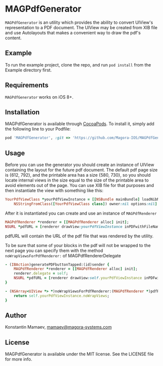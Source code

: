 # MAGPdfGenerator

`MAGPdfGenerator` is an utility which provides the ability to convert UIView's representation to a PDF document. The UIView may be created from XIB file and use Autolayouts that makes a convenient way to draw the pdf's content.

## Example

To run the example project, clone the repo, and run `pod install` from the Example directory first.

## Requirements

`MAGPdfGenerator` works on iOS 8+.

## Installation

MAGPdfGenerator is available through [CocoaPods](http://cocoapods.org). To install
it, simply add the following line to your Podfile:

```ruby
pod 'MAGPdfGenerator', :git => 'https://github.com/Magora-IOS/MAGPdfGenerator.git'
```

## Usage

Before you can use the generator you should create an instance of UIView containing the layout for the future pdf document. The default pdf page size is {612, 792}, and the printable area has a size {580, 730}, so you should locate internal views in the size equal to the size of the printable area to avoid elements out of the page. You can use XIB file for that purposes and then instantiate the view with something like this: 
```ruby
YourPdfViewClass *yourPdfViewInstance = [[NSBundle mainBundle] loadNibNamed:
    NSStringFromClass([YourPdfViewClass class]) owner:nil options:nil].firstObject;
```
After it is instantiated you can create and use an instance of `MAGPdfRenderer`
```ruby
MAGPdfRenderer *renderer = [[MAGPdfRenderer alloc] init];
NSURL *pdfURL = [renderer drawView:yourPdfViewInstance inPDFwithFileName:pdfName];
```
pdfURL will contain the URL of the pdf file that was rendered by the utility. 

To be sure that some of your blocks in the pdf will not be wrapped to the next page you can specify them with the method `noWrapViewsForPdfRenderer:` of MAGPdfRendererDelegate
```ruby
- (IBAction)generatePDFbuttonTapped:(id)sender {
    MAGPdfRenderer *renderer = [[MAGPdfRenderer alloc] init];
    renderer.delegate = self;
    NSURL *pdfURL = [renderer drawView:self.yourPdfViewInstance inPDFwithFileName:pdfName];
}

- (NSArray<UIView *> *)noWrapViewsForPdfRenderer:(MAGPdfRenderer *)pdfRenderer {
    return self.yourPdfViewInstance.noWrapViews;
}
```

## Author

Konstantin Mamaev, mamaev@magora-systems.com

## License

MAGPdfGenerator is available under the MIT license. See the LICENSE file for more info.
